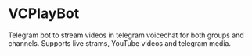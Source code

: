 # VCPlayBot
 Telegram bot to stream videos in telegram voicechat for both groups and channels. Supports live strams, YouTube videos and telegram media.

